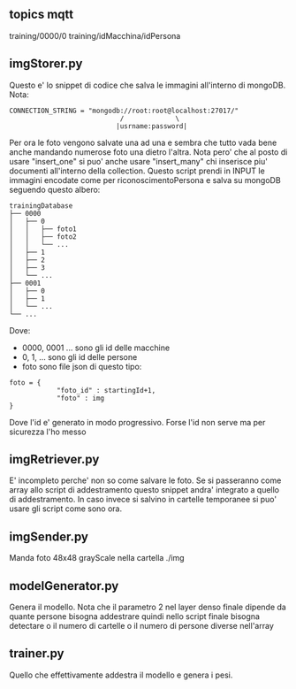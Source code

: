 ## topics mqtt
training/0000/0
training/idMacchina/idPersona
## imgStorer.py
Questo e' lo snippet di codice che salva le immagini all'interno di mongoDB. Nota:
```
CONNECTION_STRING = "mongodb://root:root@localhost:27017/"
                            /             \
                           |usrname:password|
```
Per ora le foto vengono salvate una ad una e sembra che tutto vada bene anche mandando numerose foto
una dietro l'altra. Nota pero' che al posto di usare "insert_one" si puo' anche usare "insert_many"
chi inserisce piu' documenti all'interno della collection.
Questo script prendi in INPUT le immagini encodate come per riconoscimentoPersona e salva su mongoDB
seguendo questo albero:
```
trainingDatabase
├── 0000
│   ├── 0
│   │   ├── foto1
│   │   ├── foto2
│   │   └── ...
│   ├── 1
│   ├── 2
│   ├── 3
│   └── ...
├── 0001
│   ├── 0
│   ├── 1
│   └── ...
└── ...
```
Dove:
+ 0000, 0001 ... sono gli id delle macchine
+ 0, 1, ... sono gli id delle persone
+ foto sono file json di questo tipo:
```
foto = {
            "foto_id" : startingId+1,
            "foto" : img
}
```
Dove l'id e' generato in modo progressivo. Forse l'id non serve ma per sicurezza l'ho messo

## imgRetriever.py
E' incompleto perche' non so come salvare le foto. Se si passeranno come array allo script di addestramento
questo snippet andra' integrato a quello di addestramento. In caso invece si salvino in cartelle temporanee 
si puo' usare gli script come sono ora.
## imgSender.py
Manda foto 48x48 grayScale nella cartella ./img
## modelGenerator.py
Genera il modello. Nota che il parametro 2 nel layer denso finale dipende da quante persone bisogna addestrare
quindi nello script finale bisogna detectare o il numero di cartelle o il numero di persone diverse nell'array
## trainer.py
Quello che effettivamente addestra il modello e genera i pesi. 
